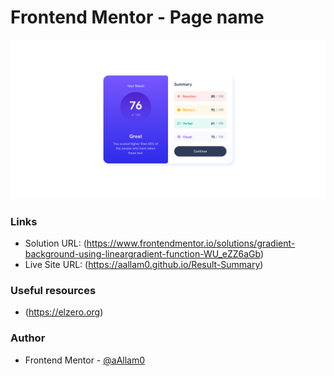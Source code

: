 # Frontend Mentor - Page name

![](assets/images/result-summary.png)

### Links

- Solution URL: (https://www.frontendmentor.io/solutions/gradient-background-using-lineargradient-function-WU_eZZ6aGb)
- Live Site URL: (https://aallam0.github.io/Result-Summary)

### Useful resources

- (https://elzero.org)

### Author

- Frontend Mentor - [@aAllam0](https://www.frontendmentor.io/profile/aAllam0)